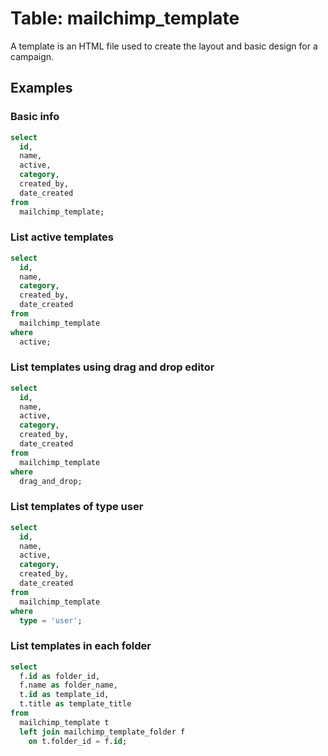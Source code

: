 # Table: mailchimp_template

A template is an HTML file used to create the layout and basic design for a campaign.

## Examples

### Basic info

```sql
select
  id,
  name,
  active,
  category,
  created_by,
  date_created
from
  mailchimp_template;
```

### List active templates

```sql
select
  id,
  name,
  category,
  created_by,
  date_created
from
  mailchimp_template
where
  active;
```

### List templates using drag and drop editor

```sql
select
  id,
  name,
  active,
  category,
  created_by,
  date_created
from
  mailchimp_template
where
  drag_and_drop;
```

### List templates of type user

```sql
select
  id,
  name,
  active,
  category,
  created_by,
  date_created
from
  mailchimp_template
where
  type = 'user';
```

### List templates in each folder

```sql
select
  f.id as folder_id,
  f.name as folder_name,
  t.id as template_id,
  t.title as template_title
from
  mailchimp_template t
  left join mailchimp_template_folder f
    on t.folder_id = f.id;
```